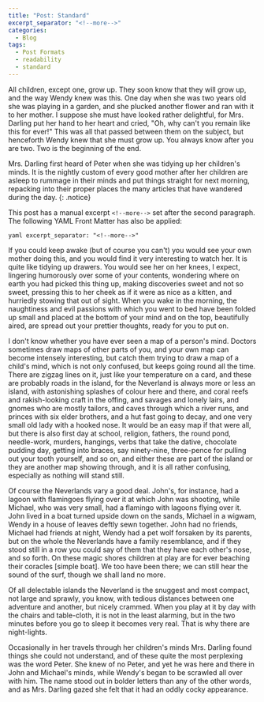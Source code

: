 ```yaml
---
title: "Post: Standard"
excerpt_separator: "<!--more-->"
categories:
  - Blog
tags:
  - Post Formats
  - readability
  - standard
---
```


All children, except one, grow up. They soon know that they will grow up, and
the way Wendy knew was this. One day when she was two years old she was
playing in a garden, and she plucked another flower and ran with it to her
mother. I suppose she must have looked rather delightful, for Mrs. Darling put
her hand to her heart and cried, "Oh, why can't you remain like this for
ever!" This was all that passed between them on the subject, but henceforth
Wendy knew that she must grow up. You always know after you are two. Two is
the beginning of the end.

Mrs. Darling first heard of Peter when she was tidying up her children's
minds. It is the nightly custom of every good mother after her children are
asleep to rummage in their minds and put things straight for next morning,
repacking into their proper places the many articles that have wandered during
the day.
{: .notice}

<!--more-->

This post has a manual excerpt `<!--more-->` set after the second paragraph.
The following YAML Front Matter has also be applied:

```yaml excerpt_separator: "<!--more-->" ```

If you could keep awake (but of course you can't) you would see your own
mother doing this, and you would find it very interesting to watch her. It is
quite like tidying up drawers. You would see her on her knees, I expect,
lingering humorously over some of your contents, wondering where on earth you
had picked this thing up, making discoveries sweet and not so sweet, pressing
this to her cheek as if it were as nice as a kitten, and hurriedly stowing
that out of sight. When you wake in the morning, the naughtiness and evil
passions with which you went to bed have been folded up small and placed at
the bottom of your mind and on the top, beautifully aired, are spread out your
prettier thoughts, ready for you to put on.

I don't know whether you have ever seen a map of a person's mind. Doctors
sometimes draw maps of other parts of you, and your own map can become
intensely interesting, but catch them trying to draw a map of a child's mind,
which is not only confused, but keeps going round all the time. There are
zigzag lines on it, just like your temperature on a card, and these are
probably roads in the island, for the Neverland is always more or less an
island, with astonishing splashes of colour here and there, and coral reefs
and rakish-looking craft in the offing, and savages and lonely lairs, and
gnomes who are mostly tailors, and caves through which a river runs, and
princes with six elder brothers, and a hut fast going to decay, and one very
small old lady with a hooked nose. It would be an easy map if that were all,
but there is also first day at school, religion, fathers, the round pond,
needle-work, murders, hangings, verbs that take the dative, chocolate pudding
day, getting into braces, say ninety-nine, three-pence for pulling out your
tooth yourself, and so on, and either these are part of the island or they are
another map showing through, and it is all rather confusing, especially as
nothing will stand still.

Of course the Neverlands vary a good deal. John's, for instance, had a lagoon
with flamingoes flying over it at which John was shooting, while Michael, who
was very small, had a flamingo with lagoons flying over it. John lived in a
boat turned upside down on the sands, Michael in a wigwam, Wendy in a house of
leaves deftly sewn together. John had no friends, Michael had friends at
night, Wendy had a pet wolf forsaken by its parents, but on the whole the
Neverlands have a family resemblance, and if they stood still in a row you
could say of them that they have each other's nose, and so forth. On these
magic shores children at play are for ever beaching their coracles [simple
boat]. We too have been there; we can still hear the sound of the surf, though
we shall land no more.

Of all delectable islands the Neverland is the snuggest and most compact, not
large and sprawly, you know, with tedious distances between one adventure and
another, but nicely crammed. When you play at it by day with the chairs and
table-cloth, it is not in the least alarming, but in the two minutes before
you go to sleep it becomes very real. That is why there are night-lights.

Occasionally in her travels through her children's minds Mrs. Darling found
things she could not understand, and of these quite the most perplexing was
the word Peter. She knew of no Peter, and yet he was here and there in John
and Michael's minds, while Wendy's began to be scrawled all over with him. The
name stood out in bolder letters than any of the other words, and as Mrs.
Darling gazed she felt that it had an oddly cocky appearance.